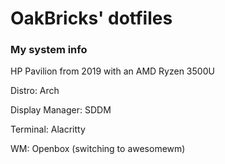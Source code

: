 # OakBricks' dotfiles

### My system info

HP Pavilion from 2019 with an AMD Ryzen 3500U

Distro: Arch

Display Manager: SDDM

Terminal: Alacritty

WM: Openbox (switching to awesomewm)
